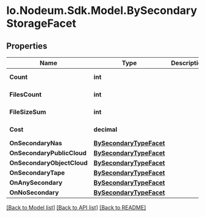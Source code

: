 # Io.Nodeum.Sdk.Model.BySecondaryStorageFacet
## Properties

Name | Type | Description | Notes
------------ | ------------- | ------------- | -------------
**Count** | **int** |  | [optional] [readonly] 
**FilesCount** | **int** |  | [optional] [readonly] 
**FileSizeSum** | **int** |  | [optional] [readonly] 
**Cost** | **decimal** |  | [optional] [readonly] 
**OnSecondaryNas** | [**BySecondaryTypeFacet**](BySecondaryTypeFacet.md) |  | [optional] 
**OnSecondaryPublicCloud** | [**BySecondaryTypeFacet**](BySecondaryTypeFacet.md) |  | [optional] 
**OnSecondaryObjectCloud** | [**BySecondaryTypeFacet**](BySecondaryTypeFacet.md) |  | [optional] 
**OnSecondaryTape** | [**BySecondaryTypeFacet**](BySecondaryTypeFacet.md) |  | [optional] 
**OnAnySecondary** | [**BySecondaryTypeFacet**](BySecondaryTypeFacet.md) |  | [optional] 
**OnNoSecondary** | [**BySecondaryTypeFacet**](BySecondaryTypeFacet.md) |  | [optional] 

[[Back to Model list]](../README.md#documentation-for-models) [[Back to API list]](../README.md#documentation-for-api-endpoints) [[Back to README]](../README.md)

